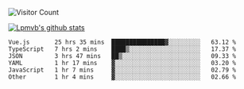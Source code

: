 ![Visitor Count](https://profile-counter.glitch.me/Lpmvb/count.svg)

[![Lpmvb's github stats](https://github-readme-stats.vercel.app/api?username=lpmvb&show_icons=true&title_color=fff&icon_color=79ff97&text_color=9f9f9f&bg_color=151515)](https://github.com/anuraghazra/github-readme-stats)

<!--
Here are some ideas to get you started:

- 🔭 I’m currently working on ...
- 🌱 I’m currently learning ...
- 👯 I’m looking to collaborate on ...
- 🤔 I’m looking for help with ...
- 💬 Ask me about ...
- 📫 How to reach me: ...
- 😄 Pronouns: ...
- ⚡ Fun fact: ...
-->

<!--START_SECTION:waka-->

```text
Vue.js       25 hrs 35 mins  ███████████████▓░░░░░░░░░   63.12 %
TypeScript   7 hrs 2 mins    ████▒░░░░░░░░░░░░░░░░░░░░   17.37 %
JSON         3 hrs 47 mins   ██▒░░░░░░░░░░░░░░░░░░░░░░   09.33 %
YAML         1 hr 17 mins    ▓░░░░░░░░░░░░░░░░░░░░░░░░   03.20 %
JavaScript   1 hr 7 mins     ▓░░░░░░░░░░░░░░░░░░░░░░░░   02.79 %
Other        1 hr 4 mins     ▓░░░░░░░░░░░░░░░░░░░░░░░░   02.66 %
```

<!--END_SECTION:waka-->

